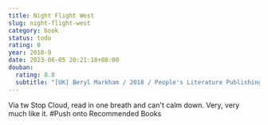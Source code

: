 ```yaml
---
title: Night Flight West
slug: night-flight-west
category: book
status: todo
rating: 0
year: 2018-9
date: 2023-06-05 20:21:18+08:00
douban:
  rating: 8.8
  subtitle: "[UK] Beryl Markham / 2018 / People's Literature Publishing House"
---
```


Via tw Stop Cloud, read in one breath and can't calm down. Very, very much like it. #Push onto Recommended Books
